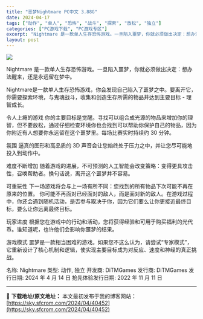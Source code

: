 ```yaml
---
title: "恶梦Nightmare PC中文 3.88G"
date: 2024-04-17
tags: ["动作", "单人", "恐怖", "战斗", "探索", "放松", "独立"]
categories: ["PC游戏下载", "PC游戏专区"]
excerpt: "Nightmare 是一款单人生存恐怖游戏。一旦陷入噩梦，你就必须做出决定：想办法醒来，还是永远留在梦中。 Nightmare是一款单人生存恐怖游戏，你会发现自己陷入了噩梦之中。要离开它，你需要探索环境，与鬼魂战斗，收集和创造生存所需的物品并达到主要目标 - 理智成长。 令人上瘾的游戏 你的主要目标&hellip;"
layout: post
---
```


<img class="aligncenter" src="https://sky.sfcrom.com/wp-content/uploads/2024/04/20240417082813-819e7.jpeg" />

Nightmare 是一款单人生存恐怖游戏。一旦陷入噩梦，你就必须做出决定：想办法醒来，还是永远留在梦中。

Nightmare是一款单人生存恐怖游戏，你会发现自己陷入了噩梦之中。要离开它，你需要探索环境，与鬼魂战斗，收集和创造生存所需的物品并达到主要目标 - 理智成长。

令人上瘾的游戏
你的主要目标是觉醒。寻找可以组合成光源的物品来增加你的理智，但不要放松，通过仔细检查环境你也会找到可以帮助你保护自己的物品，因为你附近有人想要你永远留在这个噩梦里。每场比赛实时持续约 30 分钟。

氛围
逼真的图形和高品质的 3D 声音会让您始终处于压力之中，并让您尽可能地投入到动作中。

难度不断增加
随着游戏的进展，不可预测的人工智能会改变策略：变得更具攻击性，召唤帮助者。换句话说，离开这个噩梦并不容易。

可重玩性
下一场游戏将会与上一场有所不同：您找到的所有物品下次可能不再在原来的位置。
你可能不再面对已经面对的敌人，而是面对新的敌人。在游戏过程中，你还会遇到随机活动，是否参与取决于你，因为它们要么让你更接近最终目标，要么让你远离最终目标。

玩家进度
根据您在游戏中的行动和活动，您将获得经验和可用于购买福利的光代币。谁知道呢，也许他们会影响你噩梦的结果。

游戏模式
噩梦是一款相当困难的游戏。如果您不这么认为，请尝试“专家模式”，它重新设计了核心机制和逻辑，使实现主要目标成为对反应、速度和神经的真正挑战。

名称: Nightmare
类型: 动作, 独立
开发商: DiTMGames
发行商: DiTMGames
发行日期: 2024 年 4 月 14 日
抢先体验发行日期: 2022 年 11 月 11 日

---
📖 **下载地址/原文地址：** 本文最初发布于我的博客网站：[https://sky.sfcrom.com/2024/04/40452](https://sky.sfcrom.com/2024/04/40452)

